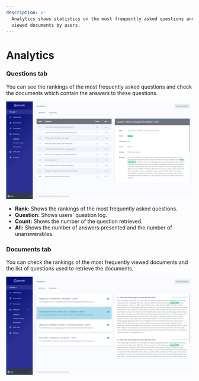 ```yaml
---
description: >-
  Analytics shows statistics on the most frequently asked questions and the most
  viewed documents by users.
---
```


# Analytics

### Questions tab

You can see the rankings of the most frequently asked questions and check the documents which contain the answers to these questions.

![Analytics\_Questions tab](../../.gitbook/assets/image%20%2813%29.png)

* **Rank:** Shows the rankings of the most frequently asked questions.
* **Question:** Shows users' question log.
* **Count:** Shows the number of the question retrieved.
* **All:** Shows the number of answers presented and the number of unanswerables.

### Documents tab

You can check the rankings of the most frequently viewed documents and the list of questions used to retrieve the documents.

![Analytics\_Documents tab](../../.gitbook/assets/image%20%2863%29.png)

